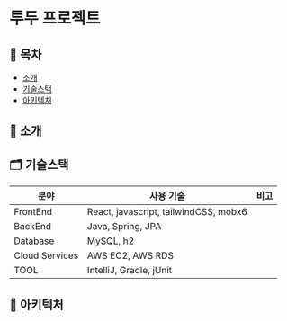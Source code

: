 # 투두 프로젝트



## 📑 목차

- [소개](#-소개)
- [기술스택](#-기술스택)
- [아키텍처](#-아키텍처)



## 📍 소개



## 🗂 기술스택

| 분야           | 사용 기술                             | 비고 |
| -------------- | ------------------------------------- | ---- |
| FrontEnd       | React, javascript, tailwindCSS, mobx6 |      |
| BackEnd        | Java, Spring, JPA                     |      |
| Database       | MySQL, h2                             |      |
| Cloud Services | AWS EC2, AWS RDS                      |      |
| TOOL           | IntelliJ, Gradle, jUnit               |      |

## 🧩 아키텍처

